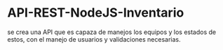 # API-REST-NodeJS-Inventario
se crea una API que es capaza de manejos los equipos y los estados de estos, con el manejo de usuarios y validaciones necesarias.

